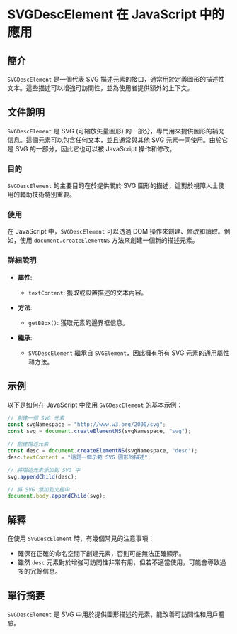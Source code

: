 <!--
Meta Description: # SVGDescElement 在 JavaScript 中的應用 ## 簡介 `SVGDescElement` 是一個代表 SVG 描述元素的接口，通常用於定義圖形的描述性文本。這些描述可以增強可訪問性，並為使用者提供額外的上下文。 ## 文件說明 `SVGDescElement` 是 SVG ...
Meta Keywords: svg, svgdescelement, javascript, desc, document
-->

# SVGDescElement 在 JavaScript 中的應用

## 簡介
`SVGDescElement` 是一個代表 SVG 描述元素的接口，通常用於定義圖形的描述性文本。這些描述可以增強可訪問性，並為使用者提供額外的上下文。

## 文件說明
`SVGDescElement` 是 SVG (可縮放矢量圖形) 的一部分，專門用來提供圖形的補充信息。這個元素可以包含任何文本，並且通常與其他 SVG 元素一同使用。由於它是 SVG 的一部分，因此它也可以被 JavaScript 操作和修改。

### 目的
`SVGDescElement` 的主要目的在於提供關於 SVG 圖形的描述，這對於視障人士使用的輔助技術特別重要。

### 使用
在 JavaScript 中，`SVGDescElement` 可以透過 DOM 操作來創建、修改和讀取。例如，使用 `document.createElementNS` 方法來創建一個新的描述元素。

### 詳細說明
- **屬性**:
  - `textContent`: 獲取或設置描述的文本內容。
  
- **方法**:
  - `getBBox()`: 獲取元素的邊界框信息。
  
- **繼承**:
  - `SVGDescElement` 繼承自 `SVGElement`，因此擁有所有 SVG 元素的通用屬性和方法。

## 示例
以下是如何在 JavaScript 中使用 `SVGDescElement` 的基本示例：

```javascript
// 創建一個 SVG 元素
const svgNamespace = "http://www.w3.org/2000/svg";
const svg = document.createElementNS(svgNamespace, "svg");

// 創建描述元素
const desc = document.createElementNS(svgNamespace, "desc");
desc.textContent = "這是一個示範 SVG 圖形的描述";

// 將描述元素添加到 SVG 中
svg.appendChild(desc);

// 將 SVG 添加到文檔中
document.body.appendChild(svg);
```

## 解釋
在使用 `SVGDescElement` 時，有幾個常見的注意事項：
- 確保在正確的命名空間下創建元素，否則可能無法正確顯示。
- 雖然 `desc` 元素對於增強可訪問性非常有用，但若不適當使用，可能會導致過多的冗餘信息。

## 單行摘要
`SVGDescElement` 是 SVG 中用於提供圖形描述的元素，能改善可訪問性和用戶體驗。